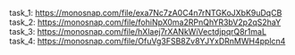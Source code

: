 task_1: https://monosnap.com/file/exa7Nc7zA0C4n7rNTGKoJXbK9uDqCB
task_2: https://monosnap.com/file/fohiNpX0ma2RPnQhYR3bV2p2qS2haY
task_3: https://monosnap.com/file/hXlaej7rXANkWiVectdjpqrQ8r1maL
task_4: https://monosnap.com/file/OfuVg3FSB8Zv8YJYxDRnMWH4pplcn4
